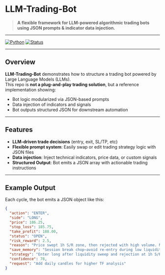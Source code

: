 # LLM-Trading-Bot

> **A flexible framework for LLM-powered algorithmic trading bots using JSON prompts & indicator data injection.**

---

[![Python](https://img.shields.io/badge/Python-3.10%2B-blue.svg)](https://www.python.org/downloads/)
[![Status](https://img.shields.io/badge/status-Experimental-orange)]()

---

## Overview

**LLM-Trading-Bot** demonstrates how to structure a trading bot powered by Large Language Models (LLMs).  
This repo is **not a plug-and-play trading solution**, but a reference implementation showing:

- Bot logic modularized via JSON-based prompts
- Data injection of indicators and signals
- Bot outputs structured JSON for downstream automation

---

## Features

- **LLM-driven trade decisions** (entry, exit, SL/TP, etc)
- **Flexible prompt system**: Easily swap or edit trading strategy logic with JSON files
- **Data injection**: Inject technical indicators, price data, or custom signals
- **Structured Output**: Bot emits a JSON array with actionable trading instructions

---

## Example Output

Each cycle, the bot emits a JSON object like this:


```json
{
  "action": "ENTER",
  "side": "LONG",
  "price": 186.25,
  "stop_loss": 185.75,
  "take_profit": 188.00,
  "status": "OPEN",
  "risk_reward": 2.5,
  "reason": "Price swept 1h S/R zone, then rejected with high volume. Multi-timeframe confluence (4h/1h), liquidity grab confirmed. Recent trades show bias long, news neutral.",
  "save_memory": "Session break chop—avoid re-entry during low liquidity next time.",
  "strategy": "Enter long after liquidity sweep and rejection at 1h S/R zone; exit if zone lost.",
  "confidence": 78,
  "request": "Add daily candles for higher TF analysis"
}
